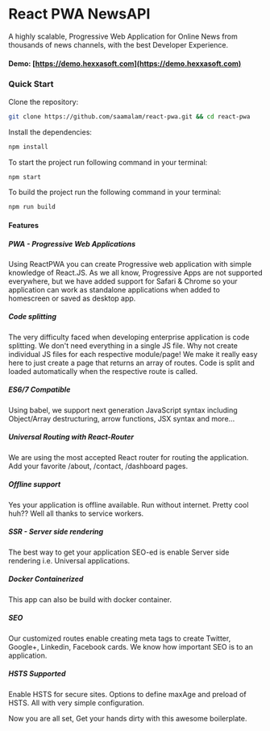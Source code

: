 # React PWA NewsAPI
A highly scalable, Progressive Web Application for Online News from thousands of news channels, with the best Developer Experience.

#### Demo: [https://demo.hexxasoft.com](https://demo.hexxasoft.com)

### Quick Start
Clone the repository:
```bash
git clone https://github.com/saamalam/react-pwa.git && cd react-pwa 
```

Install the dependencies:
```bash
npm install
```

To start the project run following command in your terminal:
```bash
npm start
```

To build the project run the following command in your terminal:
```bash
npm run build
```

#### Features
##### PWA  - Progressive Web Applications
Using ReactPWA you can create Progressive web application with simple knowledge of React.JS. As we all know, Progressive Apps are not supported everywhere, but we have added support for Safari & Chrome so your application can work as 
standalone applications when added to homescreen or saved as desktop app.  


##### Code splitting
The very difficulty faced when developing enterprise application is code splitting. We don't need everything in a single JS file. Why not create individual JS files for each respective module/page!
We make it really easy here to just create a page that returns an array of routes. Code is split and loaded automatically when the respective route is called.  


##### ES6/7 Compatible
Using babel, we support next generation JavaScript syntax including Object/Array destructuring, arrow functions, JSX syntax and more...  

##### Universal Routing with React-Router
We are using the most accepted React router for routing the application. Add your favorite /about, /contact, /dashboard pages.  


##### Offline support
Yes your application is offline available. Run without internet. Pretty cool huh?? Well all thanks to service workers.  


##### SSR - Server side rendering
The best way to get your application SEO-ed is enable Server side rendering i.e. Universal applications.  

##### Docker Containerized
This app can also be build with docker container.

##### SEO
Our customized routes enable creating meta tags to create Twitter, Google+, Linkedin, Facebook cards. We know how important SEO is to an application.  


##### HSTS Supported
Enable HSTS for secure sites. Options to define maxAge and preload of HSTS. All with very simple configuration.  
 

Now you are all set, Get your hands dirty with this awesome boilerplate.
